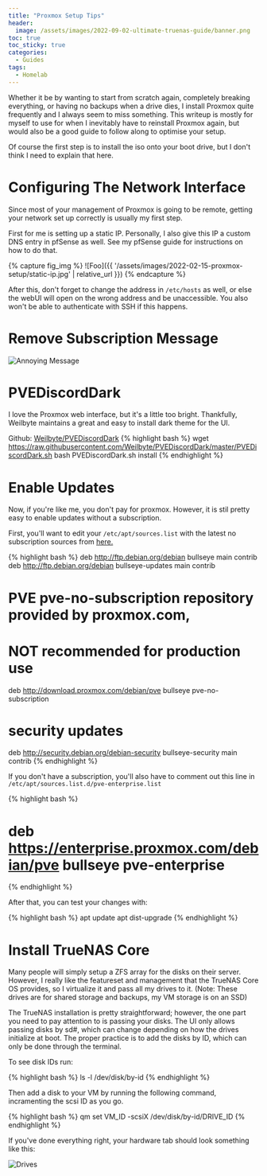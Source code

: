 ```yaml
---
title: "Proxmox Setup Tips"
header:
  image: /assets/images/2022-09-02-ultimate-truenas-guide/banner.png
toc: true
toc_sticky: true
categories:
  - Guides
tags:
  - Homelab
---
```


Whether it be by wanting to start from scratch again, completely breaking everything, or having no backups when a drive dies, I install Proxmox quite frequently and I always seem to miss something. This writeup is mostly for myself to use for when I inevitably have to reinstall Proxmox again, but would also be a good guide to follow along to optimise your setup.

Of course the first step is to install the iso onto your boot drive, but I don't think I need to explain that here.

# Configuring The Network Interface

Since most of your management of Proxmox is going to be remote, getting your network set up correctly is usually my first step.

First for me is setting up a static IP. Personally, I also give this IP a custom DNS entry in pfSense as well. See my pfSense guide for instructions on how to do that.

{% capture fig_img %}
![Foo]({{ '/assets/images/2022-02-15-proxmox-setup/static-ip.jpg' | relative_url }})
{% endcapture %}

After this, don't forget to change the address in `/etc/hosts` as well, or else the webUI will open on the wrong address and be unaccessible. You also won't be able to authenticate with SSH if this happens.

# Remove Subscription Message
![Annoying Message](/images/2022-02-15-proxmox-setup/annoying-message.png)

# PVEDiscordDark

I love the Proxmox web interface, but it's a little too bright. Thankfully, Weilbyte maintains a great and easy to install dark theme for the UI.

Github: [Weilbyte/PVEDiscordDark](https://github.com/Weilbyte/PVEDiscordDark)
{% highlight bash %}
wget https://raw.githubusercontent.com/Weilbyte/PVEDiscordDark/master/PVEDiscordDark.sh
bash PVEDiscordDark.sh install
{% endhighlight %}

# Enable Updates

Now, if you're like me, you don't pay for proxmox. However, it is stil pretty easy to enable updates without a subscription.

First, you'll want to edit your `/etc/apt/sources.list` with the latest no subscription sources from [here.](https://pve.proxmox.com/wiki/Package_Repositories)

{% highlight bash %}
deb http://ftp.debian.org/debian bullseye main contrib
deb http://ftp.debian.org/debian bullseye-updates main contrib

# PVE pve-no-subscription repository provided by proxmox.com,
# NOT recommended for production use
deb http://download.proxmox.com/debian/pve bullseye pve-no-subscription

# security updates
deb http://security.debian.org/debian-security bullseye-security main contrib
{% endhighlight %}

If you don't have a subscription, you'll also have to comment out this line in `/etc/apt/sources.list.d/pve-enterprise.list`

{% highlight bash %}
# deb https://enterprise.proxmox.com/debian/pve bullseye pve-enterprise
{% endhighlight %}

After that, you can test your changes with:

{% highlight bash %}
apt update
apt dist-upgrade
{% endhighlight %}

# Install TrueNAS Core

Many people will simply setup a ZFS array for the disks on their server. However, I really like the featureset and management that the TrueNAS Core OS provides, so I virtualize it and pass all my drives to it. (Note: These drives are for shared storage and backups, my VM storage is on an SSD)

The TrueNAS installation is pretty straightforward; however, the one part you need to pay attention to is passing your disks. The UI only allows passing disks by sd#, which can change depending on how the drives initialize at boot. The proper practice is to add the disks by ID, which can only be done through the terminal.

To see disk IDs run:

{% highlight bash %}
ls -l /dev/disk/by-id
{% endhighlight %}

Then add a disk to your VM by running the following command, incramenting the scsi ID as you go.

{% highlight bash %}
qm set VM_ID -scsiX /dev/disk/by-id/DRIVE_ID
{% endhighlight %}

If you've done everything right, your hardware tab should look something like this:

![Drives](/images/2022-02-15-proxmox-setup/drive-by-id.jpg)